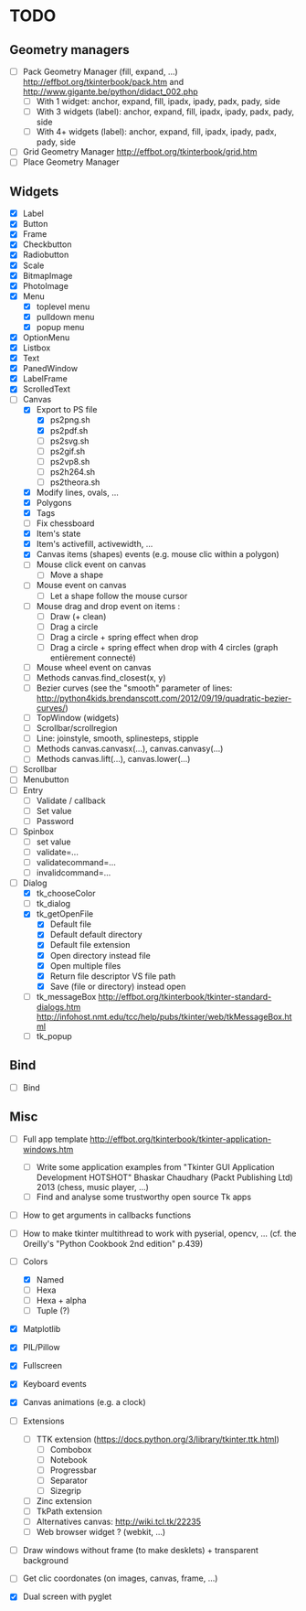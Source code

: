 # TODO

## Geometry managers

- [ ] Pack Geometry Manager (fill, expand, ...) http://effbot.org/tkinterbook/pack.htm and http://www.gigante.be/python/didact_002.php
    - [ ] With 1 widget: anchor, expand, fill, ipadx, ipady, padx, pady, side
    - [ ] With 3 widgets (label): anchor, expand, fill, ipadx, ipady, padx, pady, side
    - [ ] With 4+ widgets (label): anchor, expand, fill, ipadx, ipady, padx, pady, side
- [ ] Grid Geometry Manager http://effbot.org/tkinterbook/grid.htm
- [ ] Place Geometry Manager

## Widgets

- [x] Label
- [x] Button
- [x] Frame
- [x] Checkbutton
- [x] Radiobutton
- [x] Scale
- [x] BitmapImage
- [x] PhotoImage
- [x] Menu
    - [x] toplevel menu
    - [x] pulldown menu
    - [x] popup menu
- [x] OptionMenu
- [x] Listbox
- [x] Text
- [x] PanedWindow
- [x] LabelFrame
- [x] ScrolledText
- [ ] Canvas
    - [x] Export to PS file
        - [x] ps2png.sh
        - [x] ps2pdf.sh
        - [ ] ps2svg.sh
        - [ ] ps2gif.sh
        - [ ] ps2vp8.sh
        - [ ] ps2h264.sh
        - [ ] ps2theora.sh
    - [x] Modify lines, ovals, ...
    - [x] Polygons
    - [x] Tags
    - [ ] Fix chessboard
    - [x] Item's state
    - [x] Item's activefill, activewidth, ...
    - [x] Canvas items (shapes) events (e.g. mouse clic within a polygon)
    - [ ] Mouse click event on canvas
        - [ ] Move a shape
    - [ ] Mouse event on canvas
        - [ ] Let a shape follow the mouse cursor
    - [ ] Mouse drag and drop event on items :
        - [ ] Draw (+ clean) 
        - [ ] Drag a circle
        - [ ] Drag a circle + spring effect when drop
        - [ ] Drag a circle + spring effect when drop with 4 circles (graph entièrement connecté) 
    - [ ] Mouse wheel event on canvas
    - [ ] Methods canvas.find_closest(x, y)
    - [ ] Bezier curves (see the "smooth" parameter of lines: http://python4kids.brendanscott.com/2012/09/19/quadratic-bezier-curves/)
    - [ ] TopWindow (widgets)
    - [ ] Scrollbar/scrollregion
    - [ ] Line: joinstyle, smooth, splinesteps, stipple
    - [ ] Methods canvas.canvasx(...), canvas.canvasy(...) 
    - [ ] Methods canvas.lift(...), canvas.lower(...) 
- [ ] Scrollbar
- [ ] Menubutton
- [ ] Entry
    - [ ] Validate / callback
    - [ ] Set value
    - [ ] Password
- [ ] Spinbox
    - [ ] set value
    - [ ] validate=...
    - [ ] validatecommand=...
    - [ ] invalidcommand=...
- [ ] Dialog
    - [x] tk_chooseColor
    - [ ] tk_dialog
    - [x] tk_getOpenFile
        - [x] Default file
        - [x] Default default directory
        - [x] Default file extension
        - [x] Open directory instead file
        - [x] Open multiple files
        - [x] Return file descriptor VS file path
        - [x] Save (file or directory) instead open
    - [ ] tk_messageBox http://effbot.org/tkinterbook/tkinter-standard-dialogs.htm http://infohost.nmt.edu/tcc/help/pubs/tkinter/web/tkMessageBox.html
    - [ ] tk_popup

## Bind

- [ ] Bind

## Misc

- [ ] Full app template http://effbot.org/tkinterbook/tkinter-application-windows.htm
    - [ ] Write some application examples from "Tkinter GUI Application Development HOTSHOT" Bhaskar Chaudhary (Packt Publishing Ltd) 2013 (chess, music player, ...)
    - [ ] Find and analyse some trustworthy open source Tk apps
- [ ] How to get arguments in callbacks functions
- [ ] How to make tkinter multithread to work with pyserial, opencv, ... (cf. the Oreilly's "Python Cookbook 2nd edition" p.439)
- [ ] Colors
    - [x] Named
    - [ ] Hexa
    - [ ] Hexa + alpha
    - [ ] Tuple (?)
- [x] Matplotlib
- [x] PIL/Pillow
- [x] Fullscreen
- [x] Keyboard events
- [x] Canvas animations (e.g. a clock)
- [ ] Extensions
    - [ ] TTK extension (https://docs.python.org/3/library/tkinter.ttk.html)
        - [ ] Combobox
        - [ ] Notebook
        - [ ] Progressbar
        - [ ] Separator
        - [ ] Sizegrip
    - [ ] Zinc extension
    - [ ] TkPath extension
    - [ ] Alternatives canvas: http://wiki.tcl.tk/22235
    - [ ] Web browser widget ? (webkit, ...)
- [ ] Draw windows without frame (to make desklets) + transparent background
- [ ] Get clic coordonates (on images, canvas, frame, ...)
- [x] Dual screen with pyglet

